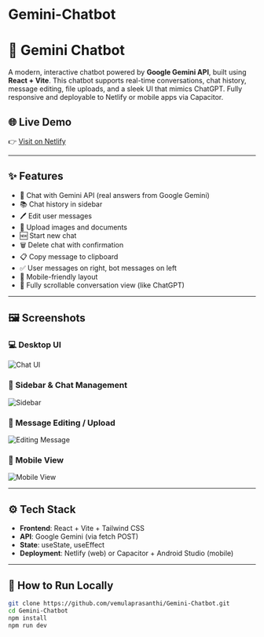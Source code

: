 # Gemini-Chatbot
# 🤖 Gemini Chatbot

A modern, interactive chatbot powered by **Google Gemini API**, built using **React + Vite**. This chatbot supports real-time conversations, chat history, message editing, file uploads, and a sleek UI that mimics ChatGPT. Fully responsive and deployable to Netlify or mobile apps via Capacitor.

## 🌐 Live Demo

👉 [Visit on Netlify](https://688c77129c083ed516af0a3c--jade-bavarois-8f1a29.netlify.app/)  

---

## ✨ Features

- 💬 Chat with Gemini API (real answers from Google Gemini)
- 📚 Chat history in sidebar
- 🖊️ Edit user messages
- 📎 Upload images and documents
- 🆕 Start new chat
- 🗑️ Delete chat with confirmation
- 📋 Copy message to clipboard
- ✅ User messages on right, bot messages on left
- 📱 Mobile-friendly layout
- 🔄 Fully scrollable conversation view (like ChatGPT)

---

## 🖼️ Screenshots

### 💻 Desktop UI

![Chat UI](assets/UI.png)

### 📁 Sidebar & Chat Management

![Sidebar](assets/2.png)

### 📝 Message Editing / Upload

![Editing Message](assets/3.png)

### 📱 Mobile View

![Mobile View](assets/4.png)

---

## ⚙️ Tech Stack

- **Frontend**: React + Vite + Tailwind CSS
- **API**: Google Gemini (via fetch POST)
- **State**: useState, useEffect
- **Deployment**: Netlify (web) or Capacitor + Android Studio (mobile)

---

## 🚀 How to Run Locally

```bash
git clone https://github.com/vemulaprasanthi/Gemini-Chatbot.git
cd Gemini-Chatbot
npm install
npm run dev
